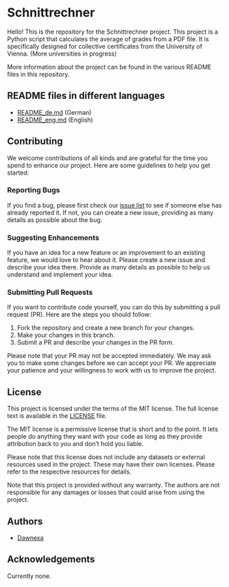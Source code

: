 # Schnittrechner 

Hello! This is the repository for the Schnittrechner project. This project is a Python script that calculates the average of grades from a PDF file. It is specifically designed for collective certificates from the University of Vienna. (More universities in progress)

More information about the project can be found in the various README files in this repository.

## README files in different languages

- [README_de.md](READMEs/README_de.md) (German)
- [README_eng.md](READMEs/README_eng.md) (English)

## Contributing

We welcome contributions of all kinds and are grateful for the time you spend to enhance our project. Here are some guidelines to help you get started:

### Reporting Bugs

If you find a bug, please first check our [issue list](https://github.com/Dawnexa/Automated-Pore-Detection-ML/issues) to see if someone else has already reported it. If not, you can create a new issue, providing as many details as possible about the bug.

### Suggesting Enhancements

If you have an idea for a new feature or an improvement to an existing feature, we would love to hear about it. Please create a new issue and describe your idea there. Provide as many details as possible to help us understand and implement your idea.

### Submitting Pull Requests

If you want to contribute code yourself, you can do this by submitting a pull request (PR). Here are the steps you should follow:

1. Fork the repository and create a new branch for your changes.
2. Make your changes in this branch.
3. Submit a PR and describe your changes in the PR form.

Please note that your PR may not be accepted immediately. We may ask you to make some changes before we can accept your PR. We appreciate your patience and your willingness to work with us to improve the project.

## License

This project is licensed under the terms of the MIT license. The full license text is available in the [LICENSE](LICENSE) file.

The MIT license is a permissive license that is short and to the point. It lets people do anything they want with your code as long as they provide attribution back to you and don’t hold you liable.

Please note that this license does not include any datasets or external resources used in the project. These may have their own licenses. Please refer to the respective resources for details.

Note that this project is provided without any warranty. The authors are not responsible for any damages or losses that could arise from using the project.

## Authors

- [Dawnexa](https://github.com/Dawnexa)

## Acknowledgements

Currently none.
